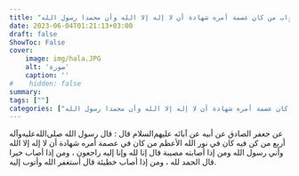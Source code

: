 ```yaml
---
title: "ثواب من كان عصمة أمره شهادة أن لا إله إلا الله وأن محمدا رسول الله"
date: 2023-06-04T01:21:13+03:00
draft: false
ShowToc: False
cover:
    image: img/hala.JPG
    alt: 'صورة'
    caption: ''
#    hidden: false
summary: 
tags: [""]
categories: ["ثواب من كان عصمة أمره شهادة أن لا إله إلا الله وأن محمدا رسول الله"]
---
```

عن جعفر الصادق عن أبيه عن آبائه عليهم‌السلام قال : قال رسول الله صلى‌الله‌عليه‌وآله
أربع من كن فيه كان في نور الله الأعظم من كان في عصمة أمره شهادة
أن لا إله إلا الله وأني رسول الله ومن إذا أصابته مصيبة قال إنا لله وإنا
إليه راجعون ، ومن إذا أصاب خيرا قال الحمد لله ، ومن إذا أصاب
خطيئة قال أستغفر الله وأتوب إليه.

